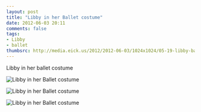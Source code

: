 ```yaml
---
layout: post
title: "Libby in her Ballet costume"
date: 2012-06-03 20:11
comments: false
tags: 
- Libby
- ballet
thumbsrc: http://media.eick.us/2012/2012-06-03/1024x1024/05-19-libby-ballet-costume-12.jpg
---
```

Libby in her ballet costume



![Libby in her  Ballet costume](http://media.eick.us/media/photographs/2012/2012-06-03/05-19-libby-ballet-costume-15.jpg)





![Libby in her  Ballet costume](http://media.eick.us/media/photographs/2012/2012-06-03/05-19-libby-ballet-costume-12.jpg)





![Libby in her  Ballet costume](http://media.eick.us/media/photographs/2012/2012-06-03/05-19-libby-ballet-costume-4.jpg)

